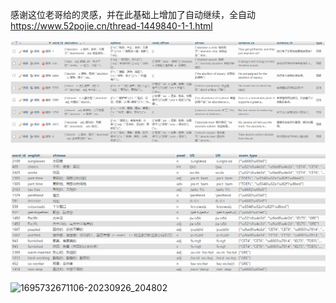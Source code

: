 感谢这位老哥给的灵感，并在此基础上增加了自动继续，全自动
https://www.52pojie.cn/thread-1449840-1-1.html

![image-20230926204654853](image-20230926204654853.png)



![image-20230926204705324](image-20230926204705324.png)

![1695732671106-20230926_204802](C:/Users/FTY/Videos/1695732671106-20230926_204802.gif)
